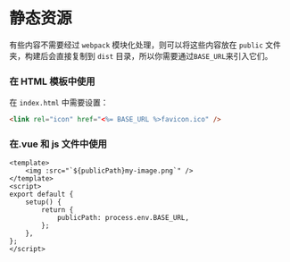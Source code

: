 # 静态资源

有些内容不需要经过 `webpack` 模块化处理，则可以将这些内容放在 `public` 文件夹，构建后会直接复制到 `dist` 目录，所以你需要通过`BASE_URL`来引入它们。

### 在 HTML 模板中使用

在 `index.html` 中需要设置：

```html
<link rel="icon" href="<%= BASE_URL %>favicon.ico" />
```

### 在.vue 和 js 文件中使用

```vue
<template>
    <img :src="`${publicPath}my-image.png`" />
</template>
<script>
export default {
    setup() {
        return {
            publicPath: process.env.BASE_URL,
        };
    },
};
</script>
```
